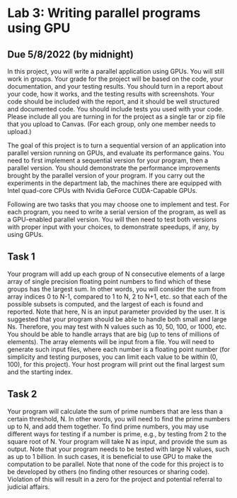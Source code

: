 # Lab 3: Writing parallel programs using GPU 
## Due 5/8/2022 (by midnight)

  In  this  project,  you  will  write  a  parallel  application using  GPUs.    You  will  still  work  in  groups. 
Your  grade  for  the  project  will  be  based  on  the  code,  your  documentation,  and  your  testing 
results.   You should turn  in a  report  about  your  code,  how  it  works,  and  the  testing  results  with 
screenshots.  Your  code  should  be  included  with  the  report,  and  it  should  be  well  structured  and 
documented code.   You should include tests you used with your code.  Please include all you are 
turning  in  for  the  project as  a  single  tar  or  zip  file  that you upload to Canvas.   (For each group, 
only one member needs to upload.)

  The  goal  of  this  project  is  to  turn  a  sequential  version  of  an  application  into  parallel  version 
running  on GPUs,  and  evaluate its  performance  gains.  You  need  to  first  implement a  sequential 
version  for  your  program,  then  a  parallel  version.  You  should  demonstrate  the  performance 
improvements brought  by  the parallel version of your program.   If you carry out the experiments 
in  the  department  lab,  the  machines there  are equipped  with  Intel  quad-core  CPUs  with  Nvidia 
GeForce CUDA-Capable GPUs.

  Following are  two  tasks that  you  may choose one  to  implement and  test.  For  each program, you 
need to write a serial version of the program, as well as a GPU-enabled parallel version. You will 
then  need  to  test  both  versions  with  proper  input  with  your  choices,  to  demonstrate speedups, if 
any, by using GPUs.

## Task 1
  Your program will add up each group of N consecutive elements of a large array of single 
precision floating point numbers to find which of these groups has the largest sum.  In other words, 
you will consider the sum from array indices 0 to  N-1, compared to 1 to N, 2 to N+1, etc. so that 
each of the  possible subsets is computed, and the largest of each is found and reported. Note that 
here,  N  is  an  input  parameter  provided  by  the  user.  It  is  suggested  that  your  program  should  be 
able  to  handle  both  small  and  large  Ns.  Therefore,  you  may  test  with  N  values  such  as  10,  50, 
100,  or  1000,  etc.  You  should  be  able  to  handle  arrays  that  are  big  (up  to  tens  of  millions  of 
elements).   The  array  elements  will  be  input  from  a  file.  You  will  need  to generate such input 
files,  where each number is  a  floating point number (for simplicity and  testing purposes, you  can 
limit each value to be within (0, 100), for this project).  Your host program will print out the final 
largest sum and the starting index.

## Task  2
  Your  program  will  calculate  the  sum  of  prime  numbers  that  are  less  than  a  certain 
threshold,  N.    In  other  words,  you  will  need  to  find  the  prime  numbers  up  to  N,  and  add  them 
together.  To  find  prime  numbers,  you  may  use  different  ways  for  testing  if  a  number  is  prime, 
e.g., by testing from 2 to the square root of N. Your program will take N as input, and provide the 
sum  as  output.  Note  that  your  program  needs  to  be  tested  with  large  N  values,  such  as  up  to  1 
billion.  In such cases, it is beneficial to use GPU to make the computation to be parallel.
Note  that  none  of  the  code  for  this  project  is  to  be  developed  by  others  (no  finding  other 
resources  or  sharing  code).  Violation  of  this  will  result  in  a  zero  for  the  project  and  potential 
referral to judicial affairs.
